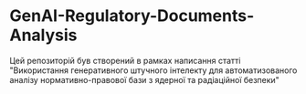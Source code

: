 # GenAI-Regulatory-Documents-Analysis
Цей репозиторій був створений в рамках написання статті "Використання генеративного штучного інтелекту для автоматизованого аналізу нормативно-правової бази з ядерної та радіаційної безпеки"
